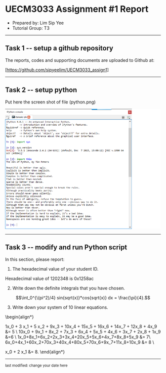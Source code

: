 UECM3033 Assignment #1 Report
========================================================

- Prepared by: Lim Sip Yee
- Tutorial Group: T3

--------------------------------------------------------

## Task 1 -- setup a github repository

The reports, codes and supporting documents are uploaded to Github at: 

[https://github.com/sipyeelim/UECM3033_assign1]


---------------------------------------------------------

## Task 2 -- setup python

Put here the screen shot of file (python.png)

![python.png](python.png)


------------------------------------------------------------

## Task 3 -- modify and run Python script

In this section, please report:

1. The hexadecimal value of your student ID.

Hexadecimal value of 1202348 is 0x1258ac

2. Write down the definite integrals that you have chosen.

$$\int_0^{\(pi^2)/4} sin{sqrt(x)}*cos{sqrt(x)} dx = \frac{\pi}{4}.$$


3. Write down your system of 10 linear equations.

\begin{align*}

1x_0 + 3 x_1 + 5 x_2 + 9x_3 + 10x_4 + 15x_5 + 16x_6 + 14x_7 + 12x_8 + 4x_9 &= 5 \\
10x_0 + 9x_1 + 8x_2 + 7x_3 + 6x_4 + 5x_5 + 4x_6 + 3x_7 + 2x_8 + 1x_9 &=6 \\
1x_0+8x_1+6x_2+2x_3+3x_4+20x_5+5x_6+4x_7+8x_8+5x_9 &= 7\\
6x_0+4x_1+60x_2+70x_3+40x_4+80x_5+70x_6+9x_7+11x_8+10x_9 &= 8 \\

x_0 + 2 x_1 &= 8.
\end{align*}

-----------------------------------

<sup>last modified: change your date here</sup>
